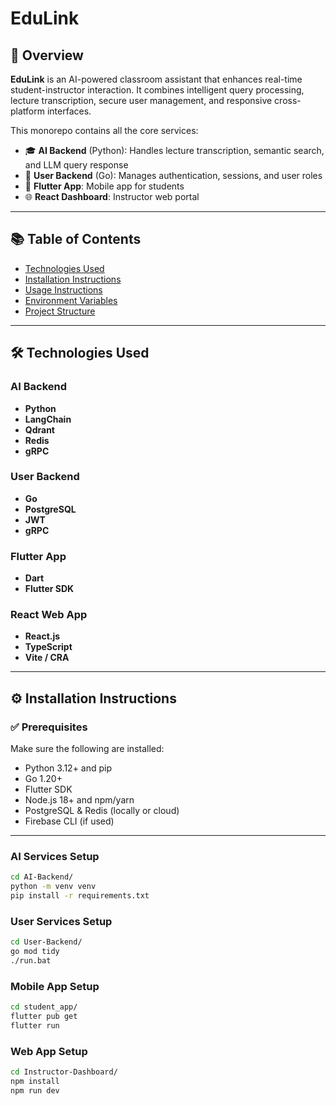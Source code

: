 # EduLink

## 🧠 Overview

**EduLink** is an AI-powered classroom assistant that enhances real-time student-instructor interaction. It combines intelligent query processing, lecture transcription, secure user management, and responsive cross-platform interfaces.

This monorepo contains all the core services:

- 🎓 **AI Backend** (Python): Handles lecture transcription, semantic search, and LLM query response
- 🔐 **User Backend** (Go): Manages authentication, sessions, and user roles
- 📱 **Flutter App**: Mobile app for students
- 🌐 **React Dashboard**: Instructor web portal

---

## 📚 Table of Contents

- [Technologies Used](#technologies-used)
- [Installation Instructions](#installation-instructions)
- [Usage Instructions](#usage-instructions)
- [Environment Variables](#environment-variables)
- [Project Structure](#project-structure)

---

## 🛠️ Technologies Used

### AI Backend
- **Python**
- **LangChain**
- **Qdrant**
- **Redis**
- **gRPC**

### User Backend
- **Go**
- **PostgreSQL**
- **JWT**
- **gRPC**

### Flutter App
- **Dart**
- **Flutter SDK**

### React Web App
- **React.js**
- **TypeScript**
- **Vite / CRA**

---

## ⚙️ Installation Instructions

### ✅ Prerequisites

Make sure the following are installed:

- Python 3.12+ and pip
- Go 1.20+
- Flutter SDK
- Node.js 18+ and npm/yarn
- PostgreSQL & Redis (locally or cloud)
- Firebase CLI (if used)

---

### AI Services Setup

```bash
cd AI-Backend/
python -m venv venv
pip install -r requirements.txt
```

### User Services Setup

```bash
cd User-Backend/
go mod tidy
./run.bat
```

### Mobile App Setup

```bash
cd student_app/
flutter pub get
flutter run
```

### Web App Setup

```bash
cd Instructor-Dashboard/
npm install
npm run dev
```

